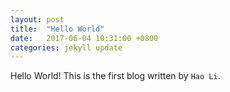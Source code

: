 ```yaml
---
layout: post
title:  "Hello World"
date:   2017-06-04 10:31:00 +0800
categories: jekyll update
---
```

Hello World! 
This is the first blog written by `Hao Li`.


